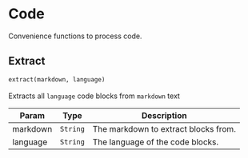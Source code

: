 # Code

Convenience functions to process code.

## Extract
`extract(markdown, language)` <br/><br/>
Extracts all `language` code blocks from `markdown` text

| Param | Type | Description |
| --- | --- | --- |
| markdown | <code>String</code> | The markdown to extract blocks from. |
| language | <code>String</code> | The language of the code blocks. |
